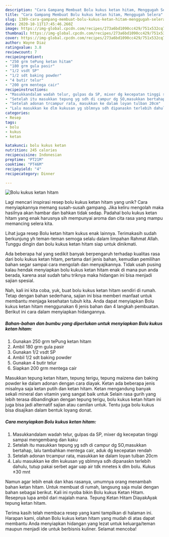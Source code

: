 ```yaml
---
description: "Cara Gampang Membuat Bolu kukus ketan hitam, Menggugah Selera"
title: "Cara Gampang Membuat Bolu kukus ketan hitam, Menggugah Selera"
slug: 1389-cara-gampang-membuat-bolu-kukus-ketan-hitam-menggugah-selera
date: 2020-10-11T17:45:46.260Z
image: https://img-global.cpcdn.com/recipes/273a6bd1090cc429/751x532cq70/bolu-kukus-ketan-hitam-foto-resep-utama.jpg
thumbnail: https://img-global.cpcdn.com/recipes/273a6bd1090cc429/751x532cq70/bolu-kukus-ketan-hitam-foto-resep-utama.jpg
cover: https://img-global.cpcdn.com/recipes/273a6bd1090cc429/751x532cq70/bolu-kukus-ketan-hitam-foto-resep-utama.jpg
author: Wayne Diaz
ratingvalue: 3.8
reviewcount: 7
recipeingredient:
- "250 grm tePung ketan hitam"
- "180 grm gula pasir"
- "1/2 vsdt SP"
- "1/2 sdt baking powder"
- "4 butir telur"
- "200 grm mentega cair"
recipeinstructions:
- "Masukkandalam wadah telur, gulpas da SP, mixer dg kecepatan tinggi sampai mengembang dan kaku"
- "Setelah itu masukkan tepung yg sdh di campur dg SO,masukkan bertahap, lalu tambahkan mentega cair, aduk dg kecepatan rendah"
- "Setelah adonan trcampur rata, masukkan ke dalam loyan tulban 20cm"
- "Lalu masukkan ke dlm kukusan yg sblmnya sdh dipanaskn terlebih dahulu, tutup pakai serbet agar uap air tdk mnetes k dlm bolu. Kukus ±30 mnt"
categories:
- Resep
tags:
- bolu
- kukus
- ketan

katakunci: bolu kukus ketan 
nutrition: 245 calories
recipecuisine: Indonesian
preptime: "PT21M"
cooktime: "PT46M"
recipeyield: "4"
recipecategory: Dinner

---
```



![Bolu kukus ketan hitam](https://img-global.cpcdn.com/recipes/273a6bd1090cc429/751x532cq70/bolu-kukus-ketan-hitam-foto-resep-utama.jpg)

Lagi mencari inspirasi resep bolu kukus ketan hitam yang unik? Cara menyiapkannya memang susah-susah gampang. Jika keliru mengolah maka hasilnya akan hambar dan bahkan tidak sedap. Padahal bolu kukus ketan hitam yang enak harusnya sih mempunyai aroma dan cita rasa yang mampu memancing selera kita.

Lihat juga resep Bolu ketan hitam kukus enak lainnya. Terimakasih sudah berkunjung yh teman-teman semoga selalu dalam limpahan Rahmat Allah. Tunggu dingin dan bolu kukus ketan hitam siap untuk dinikmati.

Ada beberapa hal yang sedikit banyak berpengaruh terhadap kualitas rasa dari bolu kukus ketan hitam, pertama dari jenis bahan, kemudian pemilihan bahan segar sampai cara mengolah dan menyajikannya. Tidak usah pusing kalau hendak menyiapkan bolu kukus ketan hitam enak di mana pun anda berada, karena asal sudah tahu triknya maka hidangan ini bisa menjadi sajian spesial.


Nah, kali ini kita coba, yuk, buat bolu kukus ketan hitam sendiri di rumah. Tetap dengan bahan sederhana, sajian ini bisa memberi manfaat untuk membantu menjaga kesehatan tubuh kita. Anda dapat menyiapkan Bolu kukus ketan hitam menggunakan 6 jenis bahan dan 4 langkah pembuatan. Berikut ini cara dalam menyiapkan hidangannya.

<!--inarticleads1-->

##### Bahan-bahan dan bumbu yang diperlukan untuk menyiapkan Bolu kukus ketan hitam:

1. Gunakan 250 grm tePung ketan hitam
1. Ambil 180 grm gula pasir
1. Gunakan 1/2 vsdt SP
1. Ambil 1/2 sdt baking powder
1. Gunakan 4 butir telur
1. Siapkan 200 grm mentega cair


Masukkan tepung ketan hitam, tepung terigu, tepung maizena dan baking powder ke dalam adonan dengan cara diayak. Ketan ada beberapa jenis misalnya saja ketan putih dan ketan hitam. Ketan mengandung banyak sekali mineral dan vitamin yang sangat baik untuk Selain rasa gurih yang lebih terasa dibandingkan dengan tepung terigu, bolu kukus ketan hitam ini juga bisa jadi alternatif sajian atau camilan untuk. Tentu juga bolu kukus bisa disajikan dalam bentuk loyang donat. 

<!--inarticleads2-->

##### Cara menyiapkan Bolu kukus ketan hitam:

1. Masukkandalam wadah telur, gulpas da SP, mixer dg kecepatan tinggi sampai mengembang dan kaku
1. Setelah itu masukkan tepung yg sdh di campur dg SO,masukkan bertahap, lalu tambahkan mentega cair, aduk dg kecepatan rendah
1. Setelah adonan trcampur rata, masukkan ke dalam loyan tulban 20cm
1. Lalu masukkan ke dlm kukusan yg sblmnya sdh dipanaskn terlebih dahulu, tutup pakai serbet agar uap air tdk mnetes k dlm bolu. Kukus ±30 mnt


Namun agar lebih enak dan khas rasanya, umumnya orang menambah bahan ketan hitam. Untuk membuat di rumah, langsung saja mulai dengan bahan sebagai berikut. Kali ini nyoba bikin Bolu kukus Ketan Hitam. Resepnya lupa ambil dari majalah mana. Tepung Ketan Hitam DiayakAyak tepung ketan hitam. 

Terima kasih telah membaca resep yang kami tampilkan di halaman ini. Harapan kami, olahan Bolu kukus ketan hitam yang mudah di atas dapat membantu Anda menyiapkan hidangan yang lezat untuk keluarga/teman maupun menjadi ide untuk berbisnis kuliner. Selamat mencoba!
